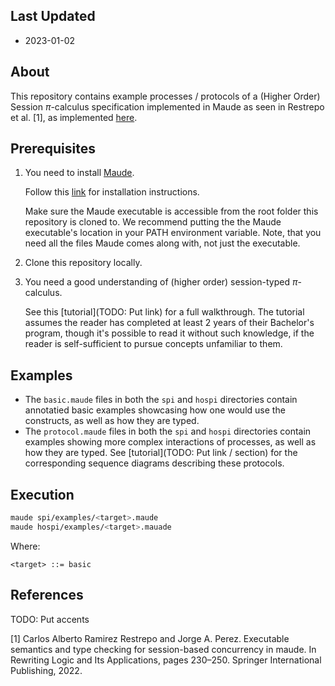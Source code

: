 ## Last Updated

* 2023-01-02

## About

This repository contains example processes / protocols of a (Higher Order) Session $\pi$-calculus specification implemented in Maude as seen in Restrepo et al. [1], as implemented [here](https://gitlab.com/calrare1/session-types/-/tree/master/hospi).

## Prerequisites

1. You need to install [Maude](http://maude.cs.illinois.edu/w/index.php/The_Maude_System).

   Follow this [link](http://maude.cs.illinois.edu/w/index.php/Maude_download_and_installation) for installation instructions.

   Make sure the Maude executable is accessible from the root folder this repository is cloned to. We recommend putting the the Maude executable's location in your PATH environment variable. Note, that you need all the files Maude comes along with, not just the executable.

2. Clone this repository locally.

3. You need a good understanding of (higher order) session-typed $\pi$-calculus.

   See this [tutorial](TODO: Put link) for a full walkthrough. The tutorial assumes the reader has completed at least 2 years of their Bachelor's program, though it's possible to read it without such knowledge, if the reader is self-sufficient to pursue concepts unfamiliar to them.

## Examples

* The `basic.maude` files in both the `spi` and `hospi` directories contain annotatied basic examples showcasing how one would use the constructs, as well as how they are typed.
* The `protocol.maude` files in both the `spi` and `hospi` directories contain examples showing more complex interactions of processes, as well as how they are typed. See [tutorial](TODO: Put link / section) for the corresponding sequence diagrams describing these protocols.

## Execution

```bash
maude spi/examples/<target>.maude
maude hospi/examples/<target>.mauade
```

Where:

```
<target> ::= basic
```

## References 

TODO: Put accents

[1] Carlos Alberto Ramirez Restrepo and Jorge A. Perez. Executable semantics and type checking for session-based concurrency in maude. In Rewriting Logic and Its Applications, pages 230–250. Springer International Publishing, 2022.